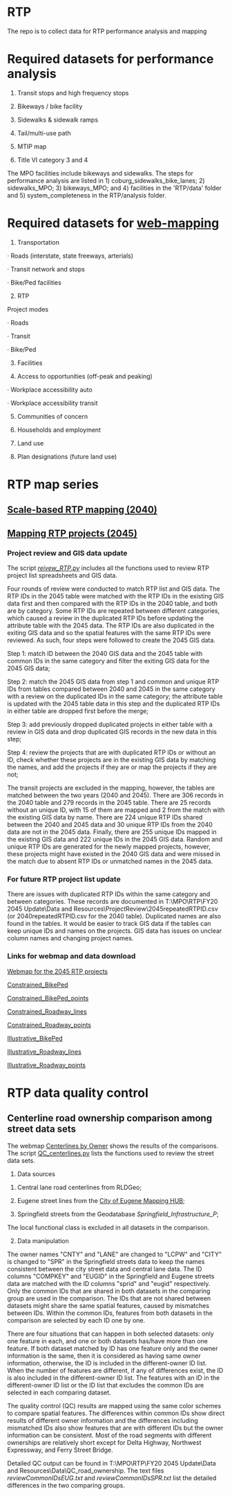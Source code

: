 # RTP
The repo is to collect data for RTP performance analysis and mapping

# Required datasets for performance analysis

1. Transit stops and high frequency stops

2. Bikeways / bike facility

3. Sidewalks & sidewalk ramps

4. Tail/multi-use path

5. MTIP map

6. Title VI category 3 and 4

The MPO facilities include bikeways and sidewalks. The steps for performance analysis are listed in 1) coburg_sidewalks_bike_lanes; 2) sidewalks_MPO; 3) bikeways_MPO; and 4) facilities in the 'RTP/data' folder and 5) system_completeness in the RTP/analysis folder.

# Required datasets for [web-mapping](https://arcg.is/0L8azS)
1. Transportation

·        Roads (interstate, state freeways, arterials)

·        Transit network and stops

·        Bike/Ped facilities

2. RTP

Project modes

·        Roads

·        Transit

·        Bike/Ped

3. Facilities
 
4. Access to opportunities (off-peak and peaking)

·        Workplace accessibility auto

·        Workplace accessibility transit

5. Communities of concern

6. Households and employment

7. Land use

8. Plan designations (future land use)

# RTP map series
## [Scale-based RTP mapping (2040)](https://arcg.is/yL0nb) 

## [Mapping RTP projects (2045)](https://arcg.is/1jmOyr)

### Project review and GIS data update

The script [*reivew_RTP.py*](https://github.com/dongmeic/RTP/blob/main/projlist/review_RTP.py) includes all the functions used to review RTP project list spreadsheets and GIS data. 

Four rounds of review were conducted to match RTP list and GIS data. The RTP IDs in the 2045 table were matched with the RTP IDs in the existing GIS data first and then compared with the RTP IDs in the 2040 table, and both are by category. Some RTP IDs are repeated between different categories, which caused a review in the duplicated RTP IDs before updating the attribute table with the 2045 data. The RTP IDs are also duplicated in the exiting GIS data and so the spatial features with the same RTP IDs were reviewed. As such, four steps were followed to create the 2045 GIS data.

Step 1: match ID between the 2040 GIS data and the 2045 table with common IDs in the same category and filter the exiting GIS data for the 2045 GIS data;

Step 2: match the 2045 GIS data from step 1 and common and unique RTP IDs from tables compared between 2040 and 2045 in the same category with a review on the duplicated IDs in the same category; the attribute table is updated with the 2045 table data in this step and the duplicated RTP IDs in either table are dropped first before the merge;

Step 3: add previously dropped duplicated projects in either table with a review in GIS data and drop duplicated GIS records in the new data in this step;

Step 4: review the projects that are with duplicated RTP IDs or without an ID, check whether these projects are in the existing GIS data by matching the names, and add the projects if they are or map the projects if they are not;

The transit projects are excluded in the mapping, however, the tables are matched between the two years (2040 and 2045). There are 306 records in the 2040 table and 279 records in the 2045 table. There are 25 records without an unique ID, with 15 of them are mapped and 2 from the match with the existing GIS data by name. There are 224 unique RTP IDs shared between the 2040 and 2045 data and 30 unique RTP IDs from the 2040 data are not in the 2045 data. Finally, there are 255 unique IDs mapped in the existing GIS data and 222 unique IDs in the 2045 GIS data. Random and unique RTP IDs are generated for the newly mapped projects, however, these projects might have existed in the 2040 GIS data and were missed in the match due to absent RTP IDs or unmatched names in the 2045 data.  

### For future RTP project list update  

There are issues with duplicated RTP IDs within the same category and between categories. These records are documented in T:\MPO\RTP\FY20 2045 Update\Data and Resources\ProjectReview\2045repeatedRTPID.csv (or 2040repeatedRTPID.csv for the 2040 table). Duplicated names are also found in the tables. It would be easier to track GIS data if the tables can keep unique IDs and names on the projects. GIS data has issues on unclear column names and changing project names. 

### Links for webmap and data download

[Webmap for the 2045 RTP projects](https://arcg.is/1jmOyr)

[Constrained_BikePed](https://services5.arcgis.com/9s1YtFmLS0YTl10F/arcgis/rest/services/Constrained_BikePed/FeatureServer)

[Constrained_BikePed_points](https://services5.arcgis.com/9s1YtFmLS0YTl10F/arcgis/rest/services/Constrained_BikePed_points/FeatureServer)

[Constrained_Roadway_lines](https://services5.arcgis.com/9s1YtFmLS0YTl10F/arcgis/rest/services/Constrained_Roadway_lines/FeatureServer)

[Constrained_Roadway_points](https://services5.arcgis.com/9s1YtFmLS0YTl10F/arcgis/rest/services/Constrained_Roadway_points/FeatureServer)

[Illustrative_BikePed](https://services5.arcgis.com/9s1YtFmLS0YTl10F/arcgis/rest/services/Illustrative_BikePed/FeatureServer)

[Illustrative_Roadway_lines](https://services5.arcgis.com/9s1YtFmLS0YTl10F/arcgis/rest/services/Illustrative_Roadway_lines/FeatureServer)

[Illustrative_Roadway_points](https://services5.arcgis.com/9s1YtFmLS0YTl10F/arcgis/rest/services/Illustrative_Roadway_points/FeatureServer)

# RTP data quality control
## Centerline road ownership comparison among street data sets

The webmap [Centerlines by Owner](https://arcg.is/101uXD) shows the results of the comparisons. The script [QC_centerlines.py](https://github.com/dongmeic/RTP/blob/main/data/QC_centerlines.py) lists the functions used to review the street data sets. 

1. Data sources

1) Central lane road centerlines from RLDGeo;

2) Eugene street lines from the [City of Eugene Mapping HUB](https://mapping.eugene-or.gov/datasets/eugene-street-lines-hub/explore?location=44.063960%2C-123.125350%2C12.24&showTable=true); 

3) Springfield streets from the Geodatabase *Springfield_Infrastructure_P*;

The local functional class is excluded in all datasets in the comparison. 

2. Data manipulation

The owner names "CNTY" and "LANE" are changed to "LCPW" and "CITY" is changed to "SPR" in the Springfield streets data to keep the names consistent between the city street data and central lane data. The ID columns "COMPKEY" and "EUGID" in the Springfield and Eugene streets data are matched with the ID columns "sprid" and "eugid" respectively. Only the common IDs that are shared in both datasets in the comparing group are used in the comparison. The IDs that are not shared between datasets might share the same spatial features, caused by mismatches between IDs. Within the common IDs, features from both datasets in the comparison are selected by each ID one by one. 

There are four situations that can happen in both selected datasets: only one feature in each, and one or both datasets has/have more than one feature. If both dataset matched by ID has one feature only and the owner information is the same, then it is considered as having same owner information, otherwise, the ID is included in the different-owner ID list. When the number of features are different, if any of differences exist, the ID is also included in the different-owner ID list. The features with an ID in the different-owner ID list or the ID list that excludes the common IDs are selected in each comparing dataset. 

The quality control (QC) results are mapped using the same color schemes to compare spatial features. The differences within common IDs show direct results of different owner information and the differences including mismatched IDs also show features that are with different IDs but the owner information can be consistent. Most of the road segments with different ownerships are relatively short except for Delta Highway, Northwest Expressway, and Ferry Street Bridge. 

Detailed QC output can be found in T:\MPO\RTP\FY20 2045 Update\Data and Resources\Data\QC_road_ownership. The text files *reviewCommonIDsEUG.txt* and *reviewCommonIDsSPR.txt* list the detailed differences in the two comparing groups. 